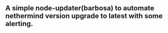 ## A simple node-updater(barbosa) to automate nethermind version upgrade to latest with some alerting.